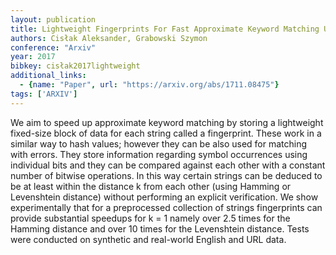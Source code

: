 ```yaml
---
layout: publication
title: Lightweight Fingerprints For Fast Approximate Keyword Matching Using Bitwise Operations
authors: Cisłak Aleksander, Grabowski Szymon
conference: "Arxiv"
year: 2017
bibkey: cisłak2017lightweight
additional_links:
  - {name: "Paper", url: "https://arxiv.org/abs/1711.08475"}
tags: ['ARXIV']
---
```

We aim to speed up approximate keyword matching by storing a lightweight fixed-size block of data for each string called a fingerprint. These work in a similar way to hash values; however they can be also used for matching with errors. They store information regarding symbol occurrences using individual bits and they can be compared against each other with a constant number of bitwise operations. In this way certain strings can be deduced to be at least within the distance k from each other (using Hamming or Levenshtein distance) without performing an explicit verification. We show experimentally that for a preprocessed collection of strings fingerprints can provide substantial speedups for k = 1 namely over 2.5 times for the Hamming distance and over 10 times for the Levenshtein distance. Tests were conducted on synthetic and real-world English and URL data.
